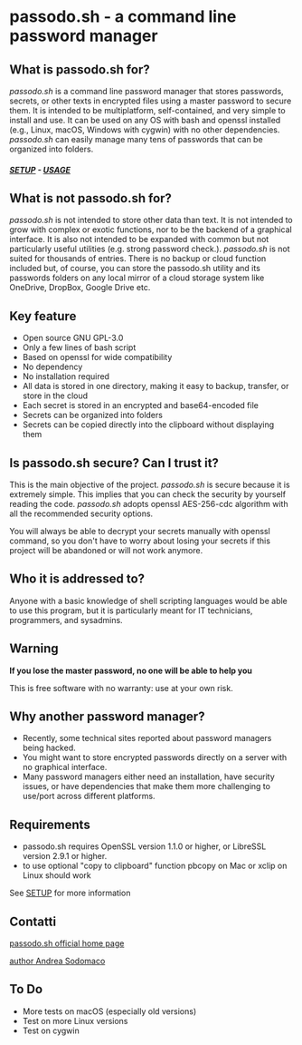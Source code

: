 # passodo.sh - a command line password manager
## What is passodo.sh for?
*passodo.sh* is a command line password manager that stores passwords, secrets, or other texts in encrypted files using a master password to secure them. It is intended to be multiplatform, self-contained, and very simple to install and use. It can be used on any OS with bash and openssl installed (e.g., Linux, macOS, Windows with cygwin) with no other dependencies. *passodo.sh* can easily manage many tens of passwords that can be organized into folders.

##### [SETUP](https://github.com/brujo71/passodo.sh/blob/main/SETUP.md) - [USAGE](https://github.com/brujo71/passodo.sh/blob/main/USAGE.md) 

## What is not passodo.sh for?
*passodo.sh* is not intended to store other data than text. It is not intended to grow with complex or exotic functions, nor to be the backend of a graphical interface. It is also not intended to be expanded with common but not particularly useful utilities (e.g. strong password check.). *passodo.sh* is not suited for thousands of entries. There is no backup or cloud function included but, of course, you can store the passodo.sh utility and its passwords folders on any local mirror of a cloud storage system like OneDrive, DropBox, Google Drive etc.

## Key feature
- Open source GNU GPL-3.0
- Only a few lines of bash script
- Based on openssl for wide compatibility
- No dependency
- No installation required
- All data is stored in one directory, making it easy to backup, transfer, or store in the cloud
- Each secret is stored in an encrypted and base64-encoded file
- Secrets can be organized into folders
- Secrets can be copied directly into the clipboard without displaying them


## Is passodo.sh secure? Can I trust it?
This is the main objective of the project. *passodo.sh* is secure because it is extremely simple.
This implies that you can check the security by yourself reading the code. *passodo.sh* adopts openssl AES-256-cdc algorithm 
with all the recommended security options. 

You will always be able to decrypt your secrets manually with openssl command, so you don't have to worry about
losing your secrets if this project will be abandoned or will not work anymore.

## Who it is addressed to?
Anyone with a basic knowledge of shell scripting languages would be able to use this program, 
but it is particularly meant for IT technicians, programmers, and sysadmins. 

## Warning
**If you lose the master password, no one will be able to help you**

This is free software with no warranty: use at your own risk.

## Why another password manager?
- Recently, some technical sites reported about password managers being hacked.
- You might want to store encrypted passwords directly on a server with no graphical interface.
- Many password managers either need an installation, have security issues, 
  or have dependencies that make them more challenging to use/port across different platforms.

## Requirements
- passodo.sh requires OpenSSL version 1.1.0 or higher, or LibreSSL version 2.9.1 or higher. 
- to use optional "copy to clipboard" function pbcopy on Mac or xclip on Linux should work

See [SETUP](https://github.com/brujo71/passodo.sh/blob/main/SETUP.md) for more information

## Contatti
[passodo.sh official home page](https://github.com/brujo71/passodo.sh)

[author Andrea Sodomaco](https://www.sodomaco.it/)

## To Do
- More tests on macOS (especially old versions)
- Test on more Linux versions
- Test on cygwin

